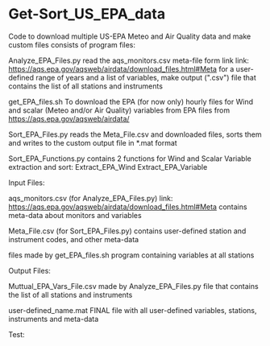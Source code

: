 # Get-Sort_US_EPA_data
Code to download multiple US-EPA Meteo and Air Quality data and make custom files
consists of program files:

Analyze_EPA_Files.py
  read the aqs_monitors.csv meta-file form link
    link: https://aqs.epa.gov/aqsweb/airdata/download_files.html#Meta
  for a user-defined range of years and a list of variables, make
  output (".csv") file that contains the list of all stations and instruments

get_EPA_files.sh 
  To download the EPA (for now only) hourly files for Wind and 
  scalar (Meteo and/or Air Quality) variables from 
  EPA files from https://aqs.epa.gov/aqsweb/airdata/ 

Sort_EPA_Files.py
  reads the Meta_File.csv and downloaded files, sorts them and
  writes to the custom output file in *.mat format

Sort_EPA_Functions.py 
  contains 2 functions for Wind and Scalar Variable extraction and sort:
    Extract_EPA_Wind
    Extract_EPA_Variable


Input Files:

aqs_monitors.csv  (for Analyze_EPA_Files.py)
  link: https://aqs.epa.gov/aqsweb/airdata/download_files.html#Meta
  contains meta-data about monitors and variables

Meta_File.csv     (for Sort_EPA_Files.py)
  contains user-defined station and instrument codes, and other meta-data 

files made by get_EPA_files.sh program containing variables at all stations


Output Files:

Muttual_EPA_Vars_File.csv made by Analyze_EPA_Files.py
  file that contains the list of all stations and instruments

user-defined_name.mat FINAL file with all user-defined 
variables, stations, instruments and meta-data

Test:

  

